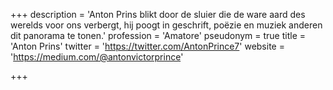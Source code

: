 +++
description = 'Anton Prins blikt door de sluier die de ware aard des werelds voor ons verbergt, hij poogt in geschrift, poëzie en muziek anderen dit panorama te tonen.'
profession = 'Amatore'
pseudonym = true
title = 'Anton Prins'
twitter = 'https://twitter.com/AntonPrince7'
website = 'https://medium.com/@antonvictorprince'

+++
